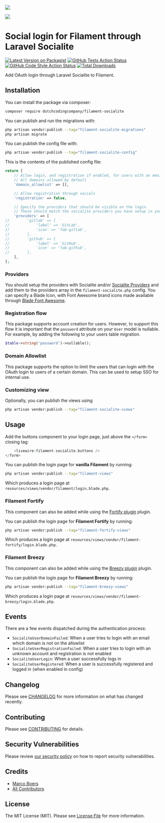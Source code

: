 [<img src="https://github-ads.s3.eu-central-1.amazonaws.com/support-ukraine.svg?t=1" />](https://supportukrainenow.org)

![](https://banners.beyondco.de/Filament%20Socialite.png?theme=light&packageManager=composer+require&packageName=DutchCodingCompany%2Ffilament-socialite&pattern=architect&style=style_1&description=Add+OAuth+login+through+Laravel+Socialite+to+Filament.&md=1&showWatermark=0&fontSize=100px&images=user-group)

# Social login for Filament through Laravel Socialite

[![Latest Version on Packagist](https://img.shields.io/packagist/v/dutchcodingcompany/filament-socialite.svg?style=flat-square)](https://packagist.org/packages/dutchcodingcompany/filament-socialite)
[![GitHub Tests Action Status](https://img.shields.io/github/workflow/status/dutchcodingcompany/filament-socialite/run-tests?label=tests)](https://github.com/dutchcodingcompany/filament-socialite/actions?query=workflow%3Arun-tests+branch%3Amain)
[![GitHub Code Style Action Status](https://img.shields.io/github/workflow/status/dutchcodingcompany/filament-socialite/Check%20&%20fix%20styling?label=code%20style)](https://github.com/dutchcodingcompany/filament-socialite/actions?query=workflow%3A"Check+%26+fix+styling"+branch%3Amain)
[![Total Downloads](https://img.shields.io/packagist/dt/dutchcodingcompany/filament-socialite.svg?style=flat-square)](https://packagist.org/packages/dutchcodingcompany/filament-socialite)

Add OAuth login through Laravel Socialite to Filament.

## Installation

You can install the package via composer:

```bash
composer require dutchcodingcompany/filament-socialite
```

You can publish and run the migrations with:

```bash
php artisan vendor:publish --tag="filament-socialite-migrations"
php artisan migrate
```

You can publish the config file with:

```bash
php artisan vendor:publish --tag="filament-socialite-config"
```

This is the contents of the published config file:

```php
return [
    // Allow login, and registration if enabled, for users with an email for one of the following domains.
    // All domains allowed by default
    'domain_allowlist' => [],

    // Allow registration through socials
    'registration' => false,

    // Specify the providers that should be visible on the login.
    // These should match the socialite providers you have setup in your services.php config.
    'providers' => [
//        'gitlab' => [
//            'label' => 'GitLab',
//            'icon' => 'fab-gitlab',
//        ],
//        'github' => [
//            'label' => 'GitHub',
//            'icon' => 'fab-github',
//        ],
    ],
];
```

### Providers

You should setup the providers with Socialite and/or [Socialite Providers](https://socialiteproviders.com/) and add them
to the providers array in the `filament-socialite.php` config. You can specify a Blade Icon, with Font Awesome brand
icons made available through [Blade Font Awesome](https://github.com/owenvoke/blade-fontawesome).

### Registration flow

This package supports account creation for users. However, to support this flow it is important that the `password`
attribute on your `User` model is nullable. For example, by adding the following to your users table migration.

```php
$table->string('password')->nullable();
```

### Domain Allowlist

This package supports the option to limit the users that can login with the OAuth login to users of a certain domain.
This can be used to setup SSO for internal use.

### Customizing view

Optionally, you can publish the views using

```bash
php artisan vendor:publish --tag="filament-socialite-views"
```

## Usage

Add the buttons component to your login page, just above the `</form>` closing tag:

```php
    <livewire:filament-socialite.buttons />
</form>
```

You can publish the login page for **vanilla Filament** by running:

```bash
php artisan vendor:publish --tag="filament-views"
```

Which produces a login page at `resources/views/vendor/filament/login.blade.php`.

### Filament Fortify

This component can also be added while using the [Fortify plugin](https://filamentphp.com/plugins/fortify) plugin.

You can publish the login page for **Filament Fortify** by running:

```bash
php artisan vendor:publish --tag="filament-fortify-views"
```

Which produces a login page at `resources/views/vendor/filament-fortify/login.blade.php`.

### Filament Breezy

This component can also be added while using the [Breezy plugin](https://filamentphp.com/plugins/breezy) plugin.

You can publish the login page for **Filament Breezy** by running:

```bash
php artisan vendor:publish --tag="filament-breezy-views"
```

Which produces a login page at `resources/views/vendor/filament-breezy/login.blade.php`.

## Events

There are a few events dispatched during the authentication process:

* `SocialiteUserDomainFailed`: When a user tries to login with an email which domain is not on the allowlist
* `SocialiteUserRegistrationFailed`: When a user tries to login with an unknown account and registration is not enabled
* `SocialiteUserLogin`: When a user successfully logs in
* `SocialiteUserRegistered`: When a user is successfully registered and logged in (when enabled in config)

## Changelog

Please see [CHANGELOG](CHANGELOG.md) for more information on what has changed recently.

## Contributing

Please see [CONTRIBUTING](https://github.com/spatie/.github/blob/main/CONTRIBUTING.md) for details.

## Security Vulnerabilities

Please review [our security policy](../../security/policy) on how to report security vulnerabilities.

## Credits

- [Marco Boers](https://github.com/marcoboers)
- [All Contributors](../../contributors)

## License

The MIT License (MIT). Please see [License File](LICENSE.md) for more information.
